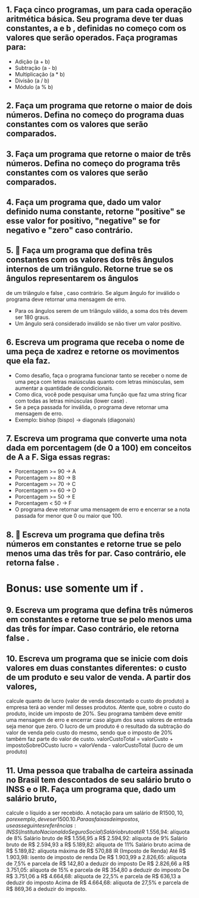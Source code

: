 
## 1. Faça cinco programas, um para cada operação aritmética básica. Seu programa deve ter duas constantes, a e b , definidas no começo com os valores que serão operados. Faça programas para:
- Adição (a + b)
- Subtração (a - b)
- Multiplicação (a * b)
- Divisão (a / b)
- Módulo (a % b)

## 2. Faça um programa que retorne o maior de dois números. Defina no começo do programa duas constantes com os valores que serão comparados.

## 3. Faça um programa que retorne o maior de três números. Defina no começo do programa três constantes com os valores que serão comparados.

## 4. Faça um programa que, dado um valor definido numa constante, retorne "positive" se esse valor for positivo, "negative" se for negativo e "zero" caso contrário.

## 5. 🚀 Faça um programa que defina três constantes com os valores dos três ângulos internos de um triângulo. Retorne true se os ângulos representarem os ângulos 
de um triângulo e false , caso contrário. Se algum ângulo for inválido o programa deve retornar uma mensagem de erro.
- Para os ângulos serem de um triângulo válido, a soma dos três devem ser 180 graus.
- Um ângulo será considerado inválido se não tiver um valor positivo.

## 6. Escreva um programa que receba o nome de uma peça de xadrez e retorne os movimentos que ela faz.
- Como desafio, faça o programa funcionar tanto se receber o nome de uma peça com letras maiúsculas quanto com letras minúsculas, sem aumentar a quantidade de 
condicionais.
- Como dica, você pode pesquisar uma função que faz uma string ficar com todas as letras minúsculas (lower case) .
- Se a peça passada for inválida, o programa deve retornar uma mensagem de erro.
- Exemplo: bishop (bispo) -> diagonals (diagonais)

## 7. Escreva um programa que converte uma nota dada em porcentagem (de 0 a 100) em conceitos de A a F. Siga essas regras:
- Porcentagem >= 90 -> A
- Porcentagem >= 80 -> B
- Porcentagem >= 70 -> C
- Porcentagem >= 60 -> D
- Porcentagem >= 50 -> E
- Porcentagem < 50 -> F
- O programa deve retornar uma mensagem de erro e encerrar se a nota passada for menor que 0 ou maior que 100.

## 8. 🚀 Escreva um programa que defina três números em constantes e retorne true se pelo menos uma das três for par. Caso contrário, ele retorna false .

# Bonus: use somente um if .
## 9. Escreva um programa que defina três números em constantes e retorne true se pelo menos uma das três for ímpar. Caso contrário, ele retorna false .

## 10. Escreva um programa que se inicie com dois valores em duas constantes diferentes: o custo de um produto e seu valor de venda. A partir dos valores, 
calcule quanto de lucro (valor de venda descontado o custo do produto) a empresa terá ao vender mil desses produtos.
Atente que, sobre o custo do produto, incide um imposto de 20%.
Seu programa também deve emitir uma mensagem de erro e encerrar caso algum dos seus valores de entrada seja menor que zero.
O lucro de um produto é o resultado da subtração do valor de venda pelo custo do mesmo, sendo que o imposto de 20% também faz parte do valor de custo.
valorCustoTotal = valorCusto + impostoSobreOCusto
lucro = valorVenda - valorCustoTotal (lucro de um produto)

## 11. Uma pessoa que trabalha de carteira assinada no Brasil tem descontados de seu salário bruto o INSS e o IR. Faça um programa que, dado um salário bruto, 
calcule o líquido a ser recebido.
A notação para um salário de R$1500,10, por exemplo, deve ser 1500.10. Para as faixas de impostos, use as seguintes referências:
INSS (Instituto Nacional do Seguro Social)
Salário bruto até R$ 1.556,94: alíquota de 8%
Salário bruto de R$ 1.556,95 a R$ 2.594,92: alíquota de 9%
Salário bruto de R$ 2.594,93 a R$ 5.189,82: alíquota de 11%
Salário bruto acima de R$ 5.189,82: alíquota máxima de R$ 570,88
IR (Imposto de Renda)
Até R$ 1.903,98: isento de imposto de renda
De R$ 1.903,99 a 2.826,65: alíquota de 7,5% e parcela de R$ 142,80 a deduzir do imposto
De R$ 2.826,66 a R$ 3.751,05: alíquota de 15% e parcela de R$ 354,80 a deduzir do imposto
De R$ 3.751,06 a R$ 4.664,68: alíquota de 22,5% e parcela de R$ 636,13 a deduzir do imposto
Acima de R$ 4.664,68: alíquota de 27,5% e parcela de R$ 869,36 a deduzir do imposto.
